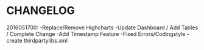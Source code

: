 # CHANGELOG
2016051700:
-Replace/Remove Highcharts
-Update Dashboard / Add Tables / Complete Change
-Add Timestamp Feature
-Fixed Errors/Codingstyle
-create thirdpartylibs.xml
